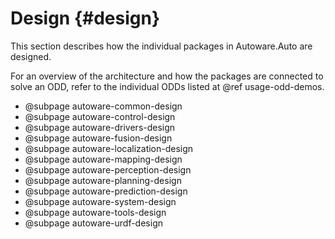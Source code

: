 Design {#design}
======

This section describes how the individual packages in Autoware.Auto are designed.

For an overview of the architecture and how the packages are connected to solve an ODD, refer to the
individual ODDs listed at @ref usage-odd-demos.

- @subpage autoware-common-design
- @subpage autoware-control-design
- @subpage autoware-drivers-design
- @subpage autoware-fusion-design
- @subpage autoware-localization-design
- @subpage autoware-mapping-design
- @subpage autoware-perception-design
- @subpage autoware-planning-design
- @subpage autoware-prediction-design
- @subpage autoware-system-design
- @subpage autoware-tools-design
- @subpage autoware-urdf-design
